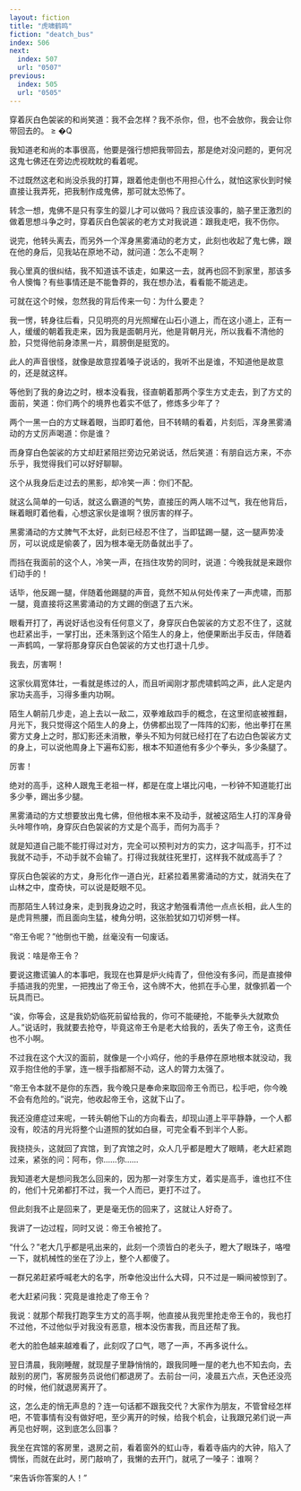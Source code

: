 ```yaml
---
layout: fiction
title: "虎啸鹤鸣"
fiction: "deatch_bus"
index: 506
next:
  index: 507
  url: "0507"
previous:
  index: 505
  url: "0505"
---
```

穿着灰白色袈裟的和尚笑道：我不会怎样？我不杀你，但，也不会放你，我会让你带回去的。 ≥  �Q

我知道老和尚的本事很高，他要是强行想把我带回去，那是绝对没问题的，更何况这鬼七佛还在旁边虎视眈眈的看着呢。

不过既然这老和尚没杀我的打算，跟着他走倒也不用担心什么，就怕这家伙到时候直接让我弄死，把我制作成鬼佛，那可就太恐怖了。

转念一想，鬼佛不是只有孪生的婴儿才可以做吗？我应该没事的，脑子里正激烈的做着思想斗争之时，穿着灰白色袈裟的老方丈对我说道：跟我走吧，我不伤你。

说完，他转头离去，而另外一个浑身黑雾涌动的老方丈，此刻也收起了鬼七佛，跟在他的身后，见我站在原地不动，就问道：怎么不走啊？

我心里真的很纠结，我不知道该不该走，如果这一去，就再也回不到家里，那该多令人懊悔？有些事情还是不能鲁莽的，我在想办法，看看能不能逃走。

可就在这个时候，忽然我的背后传来一句：为什么要走？

我一愣，转身往后看，只见明亮的月光照耀在山石小道上，而在这小道上，正有一人，缓缓的朝着我走来，因为我是面朝月光，他是背朝月光，所以我看不清他的脸，只觉得他前身漆黑一片，肩膀倒是挺宽的。

此人的声音很怪，就像是故意捏着嗓子说话的，我听不出是谁，不知道他是故意的，还是就这样。

等他到了我的身边之时，根本没看我，径直朝着那两个孪生方丈走去，到了方丈的面前，笑道：你们两个的境界也着实不低了，修炼多少年了？

两个一黑一白的方丈眯着眼，当即盯着他，目不转睛的看着，片刻后，浑身黑雾涌动的方丈厉声喝道：你是谁？

而身穿白色袈裟的方丈却赶紧阻拦旁边兄弟说话，然后笑道：有朋自远方来，不亦乐乎，我觉得我们可以好好聊聊。

这个从我身后走过去的黑影，却冷笑一声：你们不配。

就这么简单的一句话，就这么霸道的气势，直接压的两人喘不过气，我在他背后，眯着眼盯着他看，心想这家伙是谁啊？很厉害的样子。

黑雾涌动的方丈脾气不太好，此刻已经忍不住了，当即猛踢一腿，这一腿声势凌厉，可以说成是偷袭了，因为根本毫无防备就出手了。

而挡在我面前的这个人，冷笑一声，在挡住攻势的同时，说道：今晚我就是来跟你们动手的！

话毕，他反踢一腿，伴随着他踢腿的声音，竟然不知从何处传来了一声虎啸，而那一腿，竟直接将这黑雾涌动的方丈踢的倒退了五六米。

眼看开打了，再说好话也没有任何意义了，身穿灰白色袈裟的方丈忍不住了，这就也赶紧出手，一掌打出，还未落到这个陌生人的身上，他便果断出手反击，伴随着一声鹤鸣，一掌将那身穿灰白色袈裟的方丈也打退十几步。

我去，厉害啊！

这家伙肩宽体壮，一看就是练过的人，而且听闻刚才那虎啸鹤鸣之声，此人定是内家功夫高手，习得多重内功啊。

陌生人朝前几步走，追上去以一敌二，双拳难敌四手的概念，在这里彻底被推翻，月光下，我只觉得这个陌生人的身上，仿佛都出现了一阵阵的幻影，他出拳打在黑雾方丈身上之时，那幻影还未消散，拳头不知为何就已经打在了右边白色袈裟方丈的身上，可以说他周身上下遍布幻影，根本不知道他有多少个拳头，多少条腿了。

厉害！

绝对的高手，这种人跟鬼王老祖一样，都是在度上堪比闪电，一秒钟不知道能打出多少拳，踢出多少腿。

黑雾涌动的方丈想要放出鬼七佛，但他根本来不及动手，就被这陌生人打的浑身骨头咔嚓作响，身穿灰白色袈裟的方丈是个高手，而何为高手？

就是知道自己能不能打得过对方，完全可以预判对方的实力，这才叫高手，打不过我就不动手，不动手就不会输了。打得过我就往死里打，这样我不就成高手了？

穿灰白色袈裟的方丈，身形化作一道白光，赶紧拉着黑雾涌动的方丈，就消失在了山林之中，度奇快，可以说是眨眼不见。

而那陌生人转过身来，走到我身边之时，我这才勉强看清他一点点长相，此人生的是虎背熊腰，而且面向生猛，棱角分明，这张脸犹如刀切斧劈一样。

“帝王令呢？”他倒也干脆，丝毫没有一句废话。

我说：啥是帝王令？

要说这撒谎骗人的本事吧，我现在也算是炉火纯青了，但他没有多问，而是直接伸手插进我的兜里，一把拽出了帝王令，这令牌不大，他抓在手心里，就像抓着一个玩具而已。

“诶，你等会，这是我奶奶临死前留给我的，你可不能硬抢，不能拳头大就欺负人。”说话时，我就要去抢夺，毕竟这帝王令是老大给我的，丢失了帝王令，这责任也不小啊。

不过我在这个大汉的面前，就像是一个小鸡仔，他的手悬停在原地根本就没动，我双手抱住他的手掌，连一根手指都掰不动，这人的膂力太强了。

“帝王令本就不是你的东西，我今晚只是奉命来取回帝王令而已，松手吧，你今晚不会有危险的。”说完，他收起帝王令，这就下山了。

我还没癔症过来呢，一转头朝他下山的方向看去，却现山道上平平静静，一个人都没有，皎洁的月光将整个山道照的犹如白昼，可完全看不到半个人影。

我挠挠头，这就回了宾馆，到了宾馆之时，众人几乎都是瞪大了眼睛，老大赶紧跑过来，紧张的问：阿布，你……你……

我知道老大是想问我怎么回来的，因为那一对孪生方丈，着实是高手，谁也扛不住的，他们十兄弟都打不过，我一个人而已，更打不过了。

但此刻我不止是回来了，更是毫无伤的回来了，这就让人好奇了。

我讲了一边过程，同时又说：帝王令被抢了。

“什么？”老大几乎都是吼出来的，此刻一个须皆白的老头子，瞪大了眼珠子，咯噔一下，就机械性的坐在了沙上，整个人都傻了。

一群兄弟赶紧呼喊老大的名字，所幸他没出什么大碍，只不过是一瞬间被惊到了。

老大赶紧问我：究竟是谁抢走了帝王令？

我说：就那个帮我打跑孪生方丈的高手啊，他直接从我兜里抢走帝王令的，我也打不过他，不过他似乎对我没有恶意，根本没伤害我，而且还帮了我。

老大的脸色越来越难看了，此刻叹了口气，嗯了一声，不再多说什么。

翌日清晨，我刚睡醒，就现屋子里静悄悄的，跟我同睡一屋的老九也不知去向，去敲别的房门，客房服务员说他们都退房了。去前台一问，凌晨五六点，天色还没亮的时候，他们就退房离开了。

这，怎么走的悄无声息的？连一句话都不跟我交代？大家作为朋友，不管曾经怎样吧，不管事情有没有做好吧，至少离开的时候，给我个机会，让我跟兄弟们说一声再见也好啊，这到底怎么回事？

我坐在宾馆的客房里，退房之前，看着窗外的虹山寺，看着寺庙内的大钟，陷入了惆怅，而就在此时，房门敲响了，我懒的去开门，就吼了一嗓子：谁啊？

“来告诉你答案的人！”